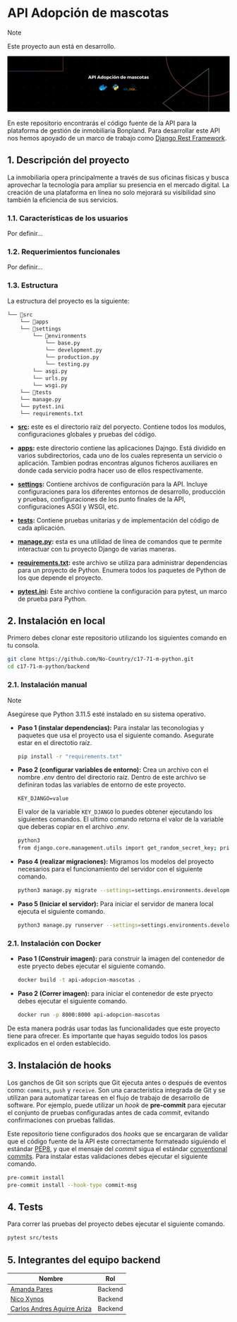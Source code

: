 # API Adopción de mascotas
> [!NOTE]
> Este proyecto aun está en desarrollo.

<div>
    <a href="" target="_blank">
        <img src="/backend/images/ApiBanner.png">
    </a>
</div>

En este repositorio encontrarás el código fuente de la API para la plataforma de gestión de inmobiliaria Bonpland. Para desarrollar este API nos hemos apoyado de un marco de trabajo como [Django Rest Framework](https://www.django-rest-framework.org/).

## 1. Descripción del proyecto

La inmobiliaria opera principalmente a través de sus oficinas físicas y busca aprovechar la tecnología para ampliar su presencia en el mercado digital. La creación de una plataforma en línea no solo mejorará su visibilidad sino también la eficiencia de sus servicios.

### 1.1. Características de los usuarios
Por definir...

### 1.2. Requerimientos funcionales
Por definir...

### 1.3. Estructura
La estructura del proyecto es la siguiente:

```
└── 📁src
    └── 📁apps
    └── 📁settings
        └── 📁environments
            └── base.py
            └── development.py
            └── production.py
            └── testing.py
        └── asgi.py
        └── urls.py
        └── wsgi.py
    └── 📁tests
    └── manage.py
    └── pytest.ini
    └── requirements.txt
```

- **[src](./src/):** este es el directorio raíz del poryecto. Contiene todos los modulos, configuraciones  globales y pruebas del código.

- **[apps](./src/apps/):** este directorio contiene las aplicaciones Dajngo. Está dividido en varios subdirectorios, cada uno de los cuales representa un servicio o aplicación. Tambien podras encontras algunos ficheros auxiliares en donde cada servicio podra hacer uso de ellos respectivamente.

- **[settings](./src/settings/):** Contiene archivos de configuración para la API. Incluye configuraciones para los diferentes entornos de desarrollo, producción y pruebas, configuraciones de los punto finales de la API, configuraciones ASGI y WSGI, etc.

- **[tests](./src/tests/):** Contiene pruebas unitarias y de implementación del código de cada aplicación.

- **[manage.py](./src/manage.py):** esta es una utilidad de línea de comandos que te permite interactuar con tu proyecto Django de varias maneras.

- **[requirements.txt](./src/requirements.txt):** este archivo se utiliza para administrar dependencias para un proyecto de Python. Enumera todos los paquetes de Python de los que depende el proyecto.

- **[pytest.ini](./src/pytest.ini):** Este archivo contiene la configuración para pytest, un marco de prueba para Python.


## 2. Instalación en local

Primero debes clonar este repositorio utilizando los siguientes comando en tu consola.

```bash
git clone https://github.com/No-Country/c17-71-m-python.git
cd c17-71-m-python/backend
```

### 2.1. Instalación manual

> [!NOTE]
> Asegúrese que Python 3.11.5 esté instalado en su sistema operativo.

- **Paso 1 (instalar dependencias):** Para instalar las teconologias y paquetes que usa el proyecto usa el siguiente comando. Asegurate estar en el directotio raíz.

    ```bash
    pip install -r "requirements.txt"
    ```

- **Paso 2 (configurar variables de entorno):** Crea un archivo con el nombre _.env_ dentro del directorio raíz. Dentro de este archivo se definiran todas las variables de entorno de este proyecto.

    ```.env
    KEY_DJANGO=value
    ```

    El valor de la variable `KEY_DJANGO` lo puedes obtener ejecutando los siguientes comandos. El ultimo comando retorna el valor de la variable que deberas copiar en el archivo _.env_.

    ```bash
    python3
    from django.core.management.utils import get_random_secret_key; print(get_random_secret_key()); exit()
    ```

- **Paso 4 (realizar migraciones):** Migramos los modelos del proyecto necesarios para el funcionamiento del servidor con el siguiente comando.

    ```bash
    python3 manage.py migrate --settings=settings.environments.development
    ```

- **Paso 5 (Iniciar el servidor):** Para iniciar el servidor de manera local ejecuta el siguiente comando.

    ```bash
    python3 manage.py runserver --settings=settings.environments.development
    ```

### 2.1. Instalación con Docker

- **Paso 1 (Construir imagen):** para construir la imagen del contenedor de este pryecto debes ejecutar el siguiente comando.

    ```bash
    docker build -t api-adopcion-mascotas .
    ```

- **Paso 2 (Correr imagen):** para iniciar el contenedor de este pryecto debes ejecutar el siguiente comando.

    ```bash
    docker run -p 8000:8000 api-adopcion-mascotas
    ```

De esta manera podrás usar todas las funcionalidades que este proyecto tiene para ofrecer. Es importante que hayas seguido todos los pasos explicados en el orden establecido.

## 3. Instalación de hooks

Los ganchos de Git son scripts que Git ejecuta antes o después de eventos como: `commits`, `push` y `receive`. Son una característica integrada de Git y se utilizan para automatizar tareas en el flujo de trabajo de desarrollo de software. Por ejemplo, puede utilizar un _hook_ de **pre-commit** para ejecutar el conjunto de pruebas configuradas antes de cada _commit_, evitando confirmaciones con pruebas fallidas.

Este repositorio tiene configurados dos _hooks_ que se encargaran de validar que el código fuente de la API este correctamente formateado siguiendo el estándar [PEP8](https://peps.python.org/pep-0008/), y que el mensaje del _commit_ sigua el estándar [conventional commits](https://www.conventionalcommits.org/en/v1.0.0/). Para instalar estas validaciones debes ejecutar el siguiente comando.

```bash
pre-commit install
pre-commit install --hook-type commit-msg
```

## 4. Tests
Para correr las pruebas del proyecto debes ejecutar el siguiente comando.

```bash
pytest src/tests
```

## 5. Integrantes del equipo backend
| Nombre | Rol | 
|----------|----------|
| [Amanda Pares](https://github.com/AParesFermandez) | Backend |
| [Nico Xynos](https://github.com/nicoxynos5) | Backend |
| [Carlos Andres Aguirre Ariza](https://github.com/The-Asintota) | Backend |